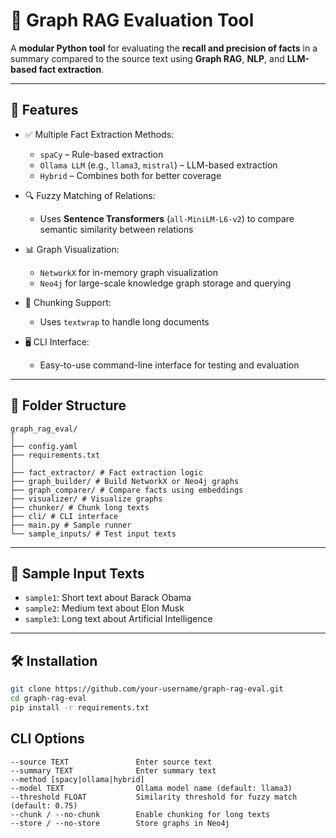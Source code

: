 # 📘 Graph RAG Evaluation Tool

A **modular Python tool** for evaluating the **recall and precision of facts** in a summary compared to the source text using **Graph RAG**, **NLP**, and **LLM-based fact extraction**.

---

## 🧠 Features

- ✅ Multiple Fact Extraction Methods:
  - `spaCy` – Rule-based extraction
  - `Ollama LLM` (e.g., `llama3`, `mistral`) – LLM-based extraction
  - `Hybrid` – Combines both for better coverage

- 🔍 Fuzzy Matching of Relations:
  - Uses **Sentence Transformers** (`all-MiniLM-L6-v2`) to compare semantic similarity between relations

- 📊 Graph Visualization:
  - `NetworkX` for in-memory graph visualization
  - `Neo4j` for large-scale knowledge graph storage and querying

- 📄 Chunking Support:
  - Uses `textwrap` to handle long documents

- 🖥️ CLI Interface:
  - Easy-to-use command-line interface for testing and evaluation

---

## 📁 Folder Structure
```
graph_rag_eval/
│
├── config.yaml
├── requirements.txt
│
├── fact_extractor/ # Fact extraction logic
├── graph_builder/ # Build NetworkX or Neo4j graphs
├── graph_comparer/ # Compare facts using embeddings
├── visualizer/ # Visualize graphs
├── chunker/ # Chunk long texts
├── cli/ # CLI interface
├── main.py # Sample runner
└── sample_inputs/ # Test input texts
```

---

## 🧪 Sample Input Texts

- `sample1`: Short text about Barack Obama
- `sample2`: Medium text about Elon Musk
- `sample3`: Long text about Artificial Intelligence

---

## 🛠️ Installation

```bash
git clone https://github.com/your-username/graph-rag-eval.git 
cd graph-rag-eval
pip install -r requirements.txt
```

## CLI Options
```
--source TEXT               Enter source text
--summary TEXT              Enter summary text
--method [spacy|ollama|hybrid]
--model TEXT                Ollama model name (default: llama3)
--threshold FLOAT           Similarity threshold for fuzzy match (default: 0.75)
--chunk / --no-chunk        Enable chunking for long texts
--store / --no-store        Store graphs in Neo4j
```
